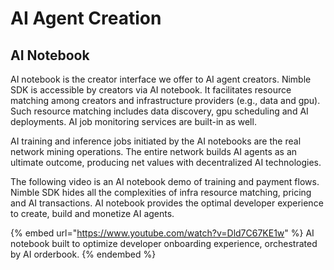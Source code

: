 # AI Agent Creation

## AI Notebook

AI notebook is the creator interface we offer to AI agent creators. Nimble SDK is accessible by creators via AI notebook. It facilitates resource matching among creators and infrastructure providers (e.g., data and gpu). Such resource matching includes data discovery, gpu scheduling and AI deployments. AI job monitoring services are built-in as well.

AI training and inference jobs initiated by the AI notebooks are the real network mining operations. The entire network builds AI agents as an ultimate outcome, producing net values with decentralized AI technologies.

The following video is an AI notebook demo of training and payment flows. Nimble SDK hides all the complexities of infra resource matching, pricing and AI transactions. AI notebook provides the optimal developer experience to create, build and monetize AI agents.

{% embed url="https://www.youtube.com/watch?v=Dld7C67KE1w" %}
AI notebook built to optimize developer onboarding experience, orchestrated by AI orderbook.
{% endembed %}
